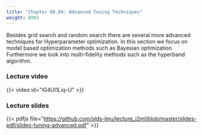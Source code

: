 ```yaml
---
title: "Chapter 08.04: Advanced Tuning Techniques"
weight: 8001
---
```

Besides grid search and random search there are several more advanced techniques for Hyperparameter optimization. In this section we focus on model based optimization methods such as Bayesian optimization. Furthermore we look into multi-fidelity methods such as the hyperband algorithm.  

<!--more-->

### Lecture video

{{< video id="lG4Ul1Liq-U" >}}

### Lecture slides

{{< pdfjs file="https://github.com/slds-lmu/lecture_i2ml/blob/master/slides-pdf/slides-tuning-advanced.pdf" >}}
